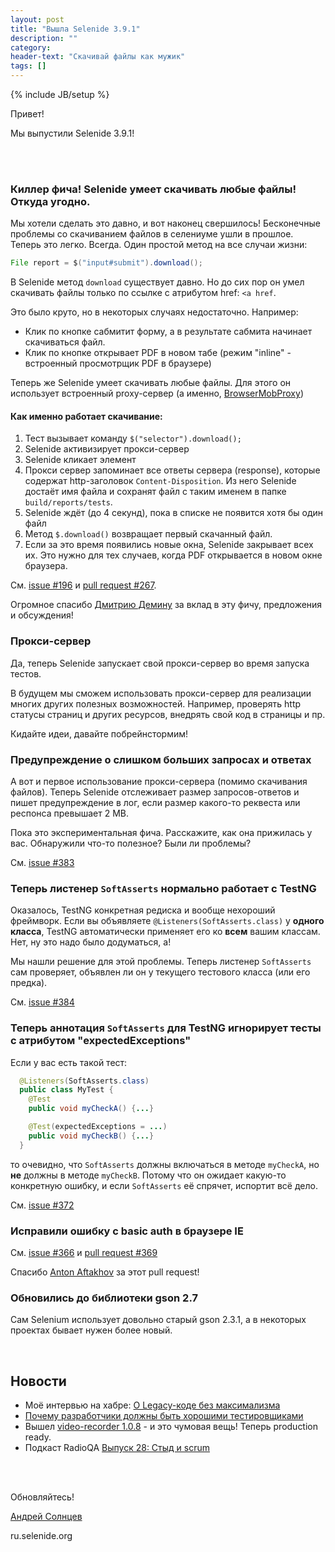 ```yaml
---
layout: post
title: "Вышла Selenide 3.9.1"
description: ""
category:
header-text: "Скачивай файлы как мужик"
tags: []
---
```

{% include JB/setup %}

Привет!

Мы выпустили Selenide 3.9.1! 

<br/>
<br/>

### Киллер фича! Selenide умеет скачивать любые файлы! Откуда угодно.

Мы хотели сделать это давно, и вот наконец свершилось!
Бесконечные проблемы со скачиванием файлов в селениуме ушли в прошлое. 
Теперь это легко. Всегда. Один простой метод на все случаи жизни:

```java
File report = $("input#submit").download();
```

В Selenide метод `download` существует давно.
Но до сих пор он умел скачивать файлы только по ссылке с атрибутом href: `<a href`.

Это было круто, но в некоторых случаях недостаточно. Например:

* Клик по кнопке сабмитит форму, а в результате сабмита начинает скачиваться файл.
* Клик по кнопке открывает PDF в новом табе (режим "inline" - встроенный просмотрщик PDF в браузере)

Теперь же Selenide умеет скачивать любые файлы.
Для этого он использует встроенный proxy-сервер (а именно, [BrowserMobProxy](https://github.com/lightbody/browsermob-proxy))

#### Как именно работает скачивание:

1. Тест вызывает команду `$("selector").download();`
2. Selenide активизирует прокси-сервер
3. Selenide кликает элемент
4. Прокси сервер запоминает все ответы сервера (response), которые содержат http-заголовок `Content-Disposition`.
   Из него Selenide достаёт имя файла и сохранят файл с таким именем в папке `build/reports/tests`.
5. Selenide ждёт (до 4 секунд), пока в списке не появится хотя бы один файл
6. Метод `$.download()` возвращает первый скачанный файл.
7. Если за это время появились новые окна, Selenide закрывает всех их.
   Это нужно для тех случаев, когда PDF открывается в новом окне браузера. 

См. [issue #196](https://github.com/selenide/selenide/issues/196) и 
[pull request #267](https://github.com/selenide/selenide/pull/267).

Огромное спасибо [Дмитрию Демину](https://github.com/dimand58) за вклад в эту фичу, предложения и обсуждения!


### Прокси-сервер

Да, теперь Selenide запускает свой прокси-сервер во время запуска тестов. 

В будущем мы сможем использовать прокси-сервер для реализации многих других полезных возможностей.
Например, проверять http статусы страниц и других ресурсов, внедрять свой код в страницы и пр.

Кидайте идеи, давайте побрейнстормим!


### Предупреждение о слишком больших запросах и ответах

А вот и первое использование прокси-сервера (помимо скачивания файлов).
Теперь Selenide отслеживает размер запросов-ответов и пишет предупреждение 
в лог, если размер какого-то реквеста или респонса превышает 2 MB. 

Пока это экспериментальная фича. Расскажите, как она прижилась у вас. 
Обнаружили что-то полезное? Были ли проблемы? 

См. [issue #383](https://github.com/selenide/selenide/issues/383)


### Теперь листенер `SoftAsserts` нормально работает с TestNG

Оказалось, TestNG конкретная редиска и вообще нехороший фреймворк. 
Если вы объявляете `@Listeners(SoftAsserts.class)` у **одного класса**, TestNG автоматически
применяет его ко **всем** вашим классам. Нет, ну это надо было додуматься, а!

Мы нашли решение для этой проблемы. Теперь листенер `SoftAsserts` сам 
проверяет, объявлен ли он у текущего тестового класса (или его предка). 

См. [issue #384](https://github.com/selenide/selenide/issues/384)

### Теперь аннотация `SoftAsserts` для TestNG игнорирует тесты с атрибутом "expectedExceptions" 

Если у вас есть такой тест:

```java
  @Listeners(SoftAsserts.class)
  public class MyTest {
    @Test
    public void myCheckA() {...}

    @Test(expectedExceptions = ...)
    public void myCheckB() {...}
  }
```

то очевидно, что `SoftAsserts` должны включаться в методе `myCheckA`, 
но **не** должны в методе `myCheckB`. Потому что он ожидает какую-то 
конкретную ошибку, и если `SoftAsserts` её спрячет, испортит всё дело. 

См. [issue #372](https://github.com/selenide/selenide/issues/372)


### Исправили ошибку с basic auth в браузере IE

См. [issue #366](https://github.com/selenide/selenide/issues/366) и
[pull request #369](https://github.com/selenide/selenide/pull/369)

Спасибо [Anton Aftakhov](https://github.com/simple-elf) за этот pull request!

### Обновились до библиотеки gson 2.7
 
Сам Selenium использует довольно старый gson 2.3.1, а в некоторых 
проектах бывает нужен более новый. 


<br/>

## Новости 

* Моё интервью на хабре: [О Legacy-коде без максимализма](https://habrahabr.ru/company/jugru/blog/308528/)
* [Почему разработчики должны быть хорошими тестировщиками](http://asolntsev.github.io/ru/2016/08/05/why-programmer-cannot-be-true-tester/)
* Вышел [video-recorder 1.0.8](http://automation-remarks.com/videorecorder-java/) - и это чумовая вещь! Теперь production ready.
* Подкаст RadioQA [Выпуск 28: Стыд и scrum](http://radio-qa.com/28-scrum/)

<br/>
<br/>

Обновляйтесь!

[Андрей Солнцев](http://asolntsev.github.io/)

ru.selenide.org

